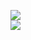[![](https://img.shields.io/badge/Made%20With-Github%20Spray-lightgrey.svg?style=for-the-badge&logo=github)](https://github.com/Annihil/github-spray#14498)  
[![](https://i.imgur.com/2DrTn0Z.gif)](https://github.com/Annihil/github-spray)